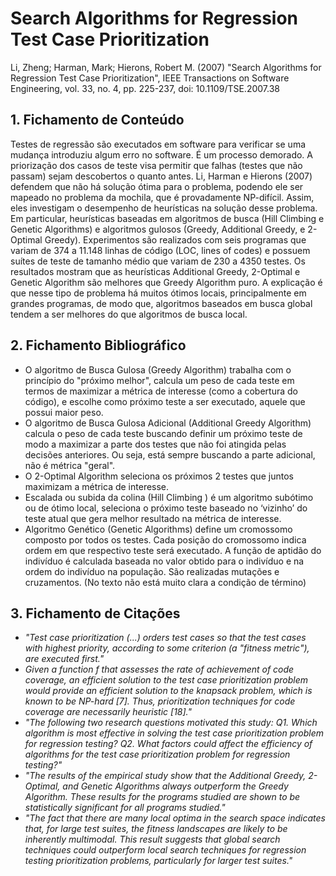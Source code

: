 # Search Algorithms for Regression Test Case Prioritization

Li, Zheng; Harman, Mark; Hierons, Robert M. (2007) "Search Algorithms for Regression Test Case Prioritization", IEEE Transactions on Software Engineering, vol. 33, no. 4, pp. 225-237, doi: 10.1109/TSE.2007.38

## 1. Fichamento de Conteúdo

Testes de regressão são executados em software para verificar se uma mudança introduziu algum erro no software. É um processo demorado. A priorização dos casos de teste visa permitir que falhas (testes que não passam) sejam descobertos o quanto antes. Li, Harman e Hierons (2007) defendem que não há solução ótima para o problema, podendo ele ser mapeado no problema da mochila, que é provadamente NP-difícil. Assim, eles investigam o desempenho de heurísticas na solução desse problema. Em particular, heurísticas baseadas em algoritmos de busca (Hill Climbing e Genetic Algorithms) e algoritmos gulosos (Greedy, Additional Greedy, e 2-Optimal Greedy).  Experimentos são realizados com  seis programas que variam de 374 a 11.148 linhas de código (LOC, lines of codes)  e possuem suítes de teste de tamanho médio que variam de 230 a 4350 testes. Os resultados mostram que as heurísticas Additional Greedy, 2-Optimal e Genetic Algorithm são melhores que Greedy Algorithm puro. A explicação é que nesse tipo de problema há muitos ótimos locais, principalmente em grandes programas, de modo que, algoritmos baseados em busca global tendem a ser melhores do que algoritmos de busca local.

## 2. Fichamento Bibliográfico
* O algoritmo de Busca Gulosa (Greedy Algorithm)  trabalha com o princípio do "próximo melhor", calcula um peso de cada teste em termos de maximizar a métrica de interesse (como a cobertura do código), e escolhe como próximo teste a ser executado, aquele que possui maior peso.
* O algoritmo de Busca Gulosa Adicional (Additional Greedy Algorithm) calcula o peso de cada teste buscando definir um próximo teste de modo a maximizar a parte dos testes que não foi atingida pelas decisões anteriores. Ou seja, está sempre buscando a parte adicional, não é métrica "geral".
* O 2-Optimal Algorithm seleciona os próximos 2 testes que juntos maximizam a métrica de interesse.
* Escalada ou subida da colina (Hill Climbing ) é um algoritmo subótimo ou de ótimo local, seleciona o próximo teste baseado no ‘vizinho’ do teste atual que gera melhor resultado na métrica de interesse.
* Algoritmo Genético (Genetic Algorithms) define um cromossomo composto por todos os testes. Cada posição do cromossomo indica ordem em que respectivo teste será executado. A função de aptidão do indivíduo é calculada baseada no valor obtido para o indivíduo e na ordem do indivíduo na população. São realizadas mutações e cruzamentos. (No texto não está muito clara a condição de término)

## 3. Fichamento de Citações
* _"Test case prioritization (...) orders test cases so that the test cases with highest priority, according to some criterion (a "fitness metric"), are executed first."_
* _Given a function f that assesses the rate of achievement of code coverage, an efficient solution to the test case prioritization problem would provide an efficient solution to the knapsack problem, which is known to be NP-hard [7]. Thus, prioritization techniques for code coverage are necessarily heuristic [18]."_
* _"The following two research questions motivated this study: Q1. Which algorithm is most effective in solving the test case prioritization problem for regression testing? Q2. What factors could affect the efficiency of algorithms for the test case prioritization problem for regression testing?"_
* _"The results of the empirical study show that the Additional Greedy, 2-Optimal, and Genetic Algorithms always outperform the Greedy Algorithm. These results for the programs studied are shown to be statistically significant for all programs studied."_
* _"The fact that there are many local optima in the search space indicates that, for large test suites, the fitness landscapes are likely to be inherently multimodal. This result suggests that global search techniques could outperform local search techniques for regression testing prioritization problems, particularly for larger test suites."_
